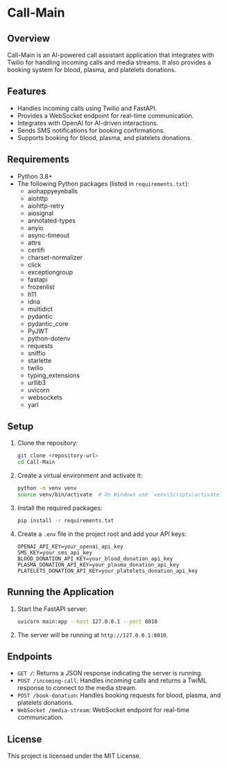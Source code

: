 # Call-Main

## Overview
Call-Main is an AI-powered call assistant application that integrates with Twilio for handling incoming calls and media streams. It also provides a booking system for blood, plasma, and platelets donations.

## Features
- Handles incoming calls using Twilio and FastAPI.
- Provides a WebSocket endpoint for real-time communication.
- Integrates with OpenAI for AI-driven interactions.
- Sends SMS notifications for booking confirmations.
- Supports booking for blood, plasma, and platelets donations.

## Requirements
- Python 3.8+
- The following Python packages (listed in `requirements.txt`):
  - aiohappyeyeballs
  - aiohttp
  - aiohttp-retry
  - aiosignal
  - annotated-types
  - anyio
  - async-timeout
  - attrs
  - certifi
  - charset-normalizer
  - click
  - exceptiongroup
  - fastapi
  - frozenlist
  - h11
  - idna
  - multidict
  - pydantic
  - pydantic_core
  - PyJWT
  - python-dotenv
  - requests
  - sniffio
  - starlette
  - twilio
  - typing_extensions
  - urllib3
  - uvicorn
  - websockets
  - yarl

## Setup
1. Clone the repository:
    ```sh
    git clone <repository-url>
    cd Call-Main
    ```

2. Create a virtual environment and activate it:
    ```sh
    python -m venv venv
    source venv/bin/activate  # On Windows use `venv\Scripts\activate`
    ```

3. Install the required packages:
    ```sh
    pip install -r requirements.txt
    ```

4. Create a `.env` file in the project root and add your API keys:
    ```env
    OPENAI_API_KEY=your_openai_api_key
    SMS_KEY=your_sms_api_key
    BLOOD_DONATION_API_KEY=your_blood_donation_api_key
    PLASMA_DONATION_API_KEY=your_plasma_donation_api_key
    PLATELETS_DONATION_API_KEY=your_platelets_donation_api_key
    ```

## Running the Application
1. Start the FastAPI server:
    ```sh
    uvicorn main:app --host 127.0.0.1 --port 8010
    ```

2. The server will be running at `http://127.0.0.1:8010`.

## Endpoints
- `GET /`: Returns a JSON response indicating the server is running.
- `POST /incoming-call`: Handles incoming calls and returns a TwiML response to connect to the media stream.
- `POST /book-donation`: Handles booking requests for blood, plasma, and platelets donations.
- `WebSocket /media-stream`: WebSocket endpoint for real-time communication.

## License
This project is licensed under the MIT License.
